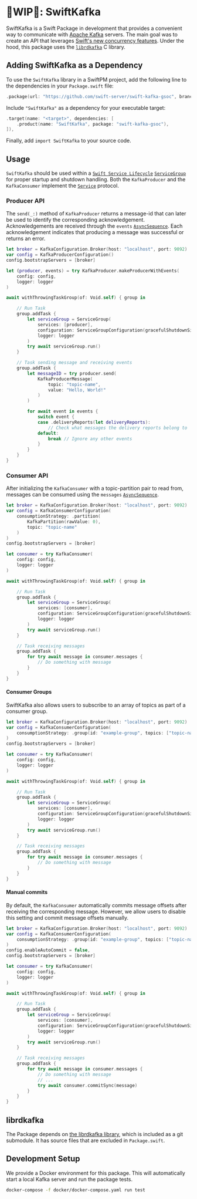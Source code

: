 # 🚧WIP🚧: SwiftKafka

SwiftKafka is a Swift Package in development that provides a convenient way to communicate with [Apache Kafka](https://kafka.apache.org) servers. The main goal was to create an API that leverages [Swift's new concurrency features](https://docs.swift.org/swift-book/LanguageGuide/Concurrency.html). Under the hood, this package uses the [`librdkafka`](https://github.com/confluentinc/librdkafka) C library.

## Adding SwiftKafka as a Dependency

To use the `SwiftKafka` library in a SwiftPM project,
add the following line to the dependencies in your `Package.swift` file:

```swift
.package(url: "https://github.com/swift-server/swift-kafka-gsoc", branch: "main")
```

Include `"SwiftKafka"` as a dependency for your executable target:

```swift
.target(name: "<target>", dependencies: [
    .product(name: "SwiftKafka", package: "swift-kafka-gsoc"),
]),
```

Finally, add `import SwiftKafka` to your source code.

## Usage

`SwiftKafka` should be used within a [`Swift Service Lifecycle`](https://github.com/swift-server/swift-service-lifecycle)
[`ServiceGroup`](https://swiftpackageindex.com/swift-server/swift-service-lifecycle/main/documentation/servicelifecycle/servicegroup) for proper startup and shutdown handling.
Both the `KafkaProducer` and the `KafkaConsumer` implement the [`Service`](https://swiftpackageindex.com/swift-server/swift-service-lifecycle/main/documentation/servicelifecycle/service) protocol.

### Producer API

The `send(_:)` method of `KafkaProducer` returns a message-id that can later be used to identify the corresponding acknowledgement. Acknowledgements are received through the `events` [`AsyncSequence`](https://developer.apple.com/documentation/swift/asyncsequence). Each acknowledgement indicates that producing a message was successful or returns an error.

```swift
let broker = KafkaConfiguration.Broker(host: "localhost", port: 9092)
var config = KafkaProducerConfiguration()
config.bootstrapServers = [broker]

let (producer, events) = try KafkaProducer.makeProducerWithEvents(
    config: config,
    logger: logger
)

await withThrowingTaskGroup(of: Void.self) { group in

    // Run Task
    group.addTask {
        let serviceGroup = ServiceGroup(
            services: [producer],
            configuration: ServiceGroupConfiguration(gracefulShutdownSignals: []),
            logger: logger
        )
        try await serviceGroup.run()
    }

    // Task sending message and receiving events
    group.addTask {
        let messageID = try producer.send(
            KafkaProducerMessage(
                topic: "topic-name",
                value: "Hello, World!"
            )
        )

        for await event in events {
            switch event {
            case .deliveryReports(let deliveryReports):
                // Check what messages the delivery reports belong to
            default:
                break // Ignore any other events
            }
        }
    }
}
```

### Consumer API

After initializing the `KafkaConsumer` with a topic-partition pair to read from, messages can be consumed using the `messages` [`AsyncSequence`](https://developer.apple.com/documentation/swift/asyncsequence).

```swift
let broker = KafkaConfiguration.Broker(host: "localhost", port: 9092)
var config = KafkaConsumerConfiguration(
    consumptionStrategy: .partition(
        KafkaPartition(rawValue: 0),
        topic: "topic-name"
    )
)
config.bootstrapServers = [broker]

let consumer = try KafkaConsumer(
    config: config,
    logger: logger
)

await withThrowingTaskGroup(of: Void.self) { group in

    // Run Task
    group.addTask {
        let serviceGroup = ServiceGroup(
            services: [consumer],
            configuration: ServiceGroupConfiguration(gracefulShutdownSignals: []),
            logger: logger
        )
        try await serviceGroup.run()
    }

    // Task receiving messages
    group.addTask {
        for try await message in consumer.messages {
            // Do something with message
        }
    }
}
```

#### Consumer Groups

SwiftKafka also allows users to subscribe to an array of topics as part of a consumer group.

```swift
let broker = KafkaConfiguration.Broker(host: "localhost", port: 9092)
var config = KafkaConsumerConfiguration(
    consumptionStrategy: .group(id: "example-group", topics: ["topic-name"])
)
config.bootstrapServers = [broker]

let consumer = try KafkaConsumer(
    config: config,
    logger: logger
)

await withThrowingTaskGroup(of: Void.self) { group in

    // Run Task
    group.addTask {
        let serviceGroup = ServiceGroup(
            services: [consumer],
            configuration: ServiceGroupConfiguration(gracefulShutdownSignals: []),
            logger: logger
        )
        try await serviceGroup.run()
    }

    // Task receiving messages
    group.addTask {
        for try await message in consumer.messages {
            // Do something with message
        }
    }
}
```

#### Manual commits

By default, the `KafkaConsumer` automatically commits message offsets after receiving the corresponding message. However, we allow users to disable this setting and commit message offsets manually.

```swift
let broker = KafkaConfiguration.Broker(host: "localhost", port: 9092)
var config = KafkaConsumerConfiguration(
    consumptionStrategy: .group(id: "example-group", topics: ["topic-name"])
)
config.enableAutoCommit = false,
config.bootstrapServers = [broker]

let consumer = try KafkaConsumer(
    config: config,
    logger: logger
)

await withThrowingTaskGroup(of: Void.self) { group in

    // Run Task
    group.addTask {
        let serviceGroup = ServiceGroup(
            services: [consumer],
            configuration: ServiceGroupConfiguration(gracefulShutdownSignals: []),
            logger: logger
        )
        try await serviceGroup.run()
    }

    // Task receiving messages
    group.addTask {
        for try await message in consumer.messages {
            // Do something with message
            // ...
            try await consumer.commitSync(message)
        }
    }
}
```

## librdkafka

The Package depends on [the librdkafka library](https://github.com/confluentinc/librdkafka), which is included as a git submodule.
It has source files that are excluded in `Package.swift`.

## Development Setup

We provide a Docker environment for this package. This will automatically start a local Kafka server and run the package tests.

```bash
docker-compose -f docker/docker-compose.yaml run test
```
